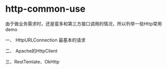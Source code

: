 # http-common-use
由于做业务需求时，还是蛮多和第三方接口调用的情况，所以列举一些Http常用demo

一、 HttpURLConnection 最基本的请求

二、 Apache的HttpClient

三、RestTemlate、OkHttp
